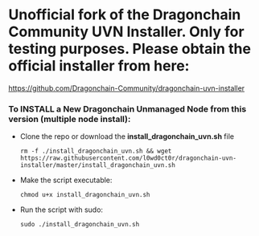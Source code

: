 # Unofficial fork of the Dragonchain Community UVN Installer. Only for testing purposes. Please obtain the official installer from here:

https://github.com/Dragonchain-Community/dragonchain-uvn-installer


### To INSTALL a New Dragonchain Unmanaged Node from this version (multiple node install):

- Clone the repo or download the **install_dragonchain_uvn.sh** file

    ```rm -f ./install_dragonchain_uvn.sh && wget https://raw.githubusercontent.com/l0wd0ct0r/dragonchain-uvn-installer/master/install_dragonchain_uvn.sh```


- Make the script executable:

    ```chmod u+x install_dragonchain_uvn.sh```

- Run the script with sudo:

    ```sudo ./install_dragonchain_uvn.sh```


